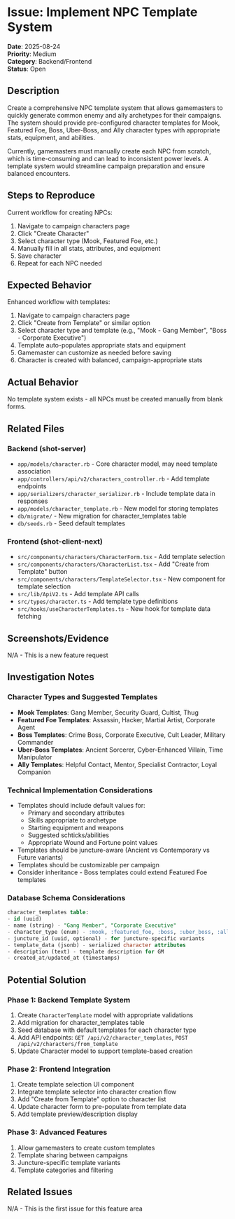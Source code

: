 # Issue: Implement NPC Template System

**Date**: 2025-08-24  
**Priority**: Medium  
**Category**: Backend/Frontend  
**Status**: Open

## Description
Create a comprehensive NPC template system that allows gamemasters to quickly generate common enemy and ally archetypes for their campaigns. The system should provide pre-configured character templates for Mook, Featured Foe, Boss, Uber-Boss, and Ally character types with appropriate stats, equipment, and abilities.

Currently, gamemasters must manually create each NPC from scratch, which is time-consuming and can lead to inconsistent power levels. A template system would streamline campaign preparation and ensure balanced encounters.

## Steps to Reproduce
Current workflow for creating NPCs:
1. Navigate to campaign characters page
2. Click "Create Character" 
3. Select character type (Mook, Featured Foe, etc.)
4. Manually fill in all stats, attributes, and equipment
5. Save character
6. Repeat for each NPC needed

## Expected Behavior
Enhanced workflow with templates:
1. Navigate to campaign characters page
2. Click "Create from Template" or similar option
3. Select character type and template (e.g., "Mook - Gang Member", "Boss - Corporate Executive")
4. Template auto-populates appropriate stats and equipment
5. Gamemaster can customize as needed before saving
6. Character is created with balanced, campaign-appropriate stats

## Actual Behavior
No template system exists - all NPCs must be created manually from blank forms.

## Related Files
### Backend (shot-server)
- `app/models/character.rb` - Core character model, may need template association
- `app/controllers/api/v2/characters_controller.rb` - Add template endpoints
- `app/serializers/character_serializer.rb` - Include template data in responses
- `app/models/character_template.rb` - New model for storing templates
- `db/migrate/` - New migration for character_templates table
- `db/seeds.rb` - Seed default templates

### Frontend (shot-client-next)
- `src/components/characters/CharacterForm.tsx` - Add template selection
- `src/components/characters/CharacterList.tsx` - Add "Create from Template" button
- `src/components/characters/TemplateSelector.tsx` - New component for template selection
- `src/lib/ApiV2.ts` - Add template API calls
- `src/types/character.ts` - Add template type definitions
- `src/hooks/useCharacterTemplates.ts` - New hook for template data fetching

## Screenshots/Evidence
N/A - This is a new feature request

## Investigation Notes
### Character Types and Suggested Templates
- **Mook Templates**: Gang Member, Security Guard, Cultist, Thug
- **Featured Foe Templates**: Assassin, Hacker, Martial Artist, Corporate Agent  
- **Boss Templates**: Crime Boss, Corporate Executive, Cult Leader, Military Commander
- **Uber-Boss Templates**: Ancient Sorcerer, Cyber-Enhanced Villain, Time Manipulator
- **Ally Templates**: Helpful Contact, Mentor, Specialist Contractor, Loyal Companion

### Technical Implementation Considerations
- Templates should include default values for:
  - Primary and secondary attributes
  - Skills appropriate to archetype
  - Starting equipment and weapons
  - Suggested schticks/abilities
  - Appropriate Wound and Fortune point values
- Templates should be juncture-aware (Ancient vs Contemporary vs Future variants)
- Templates should be customizable per campaign
- Consider inheritance - Boss templates could extend Featured Foe templates

### Database Schema Considerations
```sql
character_templates table:
- id (uuid)
- name (string) - "Gang Member", "Corporate Executive"
- character_type (enum) - :mook, :featured_foe, :boss, :uber_boss, :ally
- juncture_id (uuid, optional) - for juncture-specific variants
- template_data (jsonb) - serialized character attributes
- description (text) - template description for GM
- created_at/updated_at (timestamps)
```

## Potential Solution
### Phase 1: Backend Template System
1. Create `CharacterTemplate` model with appropriate validations
2. Add migration for character_templates table
3. Seed database with default templates for each character type
4. Add API endpoints: `GET /api/v2/character_templates`, `POST /api/v2/characters/from_template`
5. Update Character model to support template-based creation

### Phase 2: Frontend Integration
1. Create template selection UI component
2. Integrate template selector into character creation flow
3. Add "Create from Template" option to character list
4. Update character form to pre-populate from template data
5. Add template preview/description display

### Phase 3: Advanced Features
1. Allow gamemasters to create custom templates
2. Template sharing between campaigns
3. Juncture-specific template variants
4. Template categories and filtering

## Related Issues
N/A - This is the first issue for this feature area